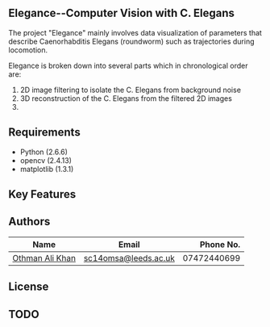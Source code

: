 ## Elegance--Computer Vision with C. Elegans

The project "Elegance" mainly involves data visualization of parameters that 
describe Caenorhabditis Elegans (roundworm) such as trajectories during 
locomotion. 

Elegance is broken down into several parts which in chronological order are:
1. 2D image filtering to isolate the C. Elegans from background noise
2. 3D reconstruction of the C. Elegans from the filtered 2D images 
3. 

## Requirements
* Python (2.6.6)
* opencv (2.4.13)
* matplotlib (1.3.1)

## Key Features

## Authors
|                       Name                        |         Email        |   Phone No.  |
| ------------------------------------------------- |:--------------------:| ------------:|
| [Othman Ali Khan](https://gitlab.com/u/sc14omsa)  | sc14omsa@leeds.ac.uk |  07472440699 |

## License

## TODO
